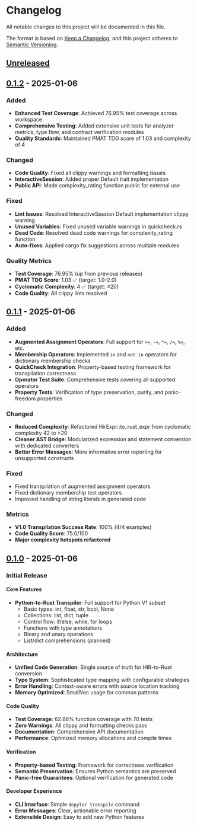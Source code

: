 # Changelog

All notable changes to this project will be documented in this file.

The format is based on [Keep a Changelog](https://keepachangelog.com/en/1.0.0/),
and this project adheres to [Semantic Versioning](https://semver.org/spec/v2.0.0.html).

## [Unreleased]

## [0.1.2] - 2025-01-06

### Added
- **Enhanced Test Coverage**: Achieved 76.95% test coverage across workspace
- **Comprehensive Testing**: Added extensive unit tests for analyzer metrics, type flow, and contract verification modules
- **Quality Standards**: Maintained PMAT TDG score of 1.03 and complexity of 4

### Changed
- **Code Quality**: Fixed all clippy warnings and formatting issues
- **InteractiveSession**: Added proper Default trait implementation
- **Public API**: Made complexity_rating function public for external use

### Fixed
- **Lint Issues**: Resolved InteractiveSession Default implementation clippy warning
- **Unused Variables**: Fixed unused variable warnings in quickcheck.rs
- **Dead Code**: Resolved dead code warnings for complexity_rating function
- **Auto-fixes**: Applied cargo fix suggestions across multiple modules

### Quality Metrics
- **Test Coverage**: 76.95% (up from previous releases)
- **PMAT TDG Score**: 1.03 ✅ (target: 1.0-2.0)
- **Cyclomatic Complexity**: 4 ✅ (target: ≤20)
- **Code Quality**: All clippy lints resolved

## [0.1.1] - 2025-01-06

### Added
- **Augmented Assignment Operators**: Full support for `+=`, `-=`, `*=`, `/=`, `%=`, etc.
- **Membership Operators**: Implemented `in` and `not in` operators for dictionary membership checks
- **QuickCheck Integration**: Property-based testing framework for transpilation correctness
- **Operator Test Suite**: Comprehensive tests covering all supported operators
- **Property Tests**: Verification of type preservation, purity, and panic-freedom properties

### Changed
- **Reduced Complexity**: Refactored HirExpr::to_rust_expr from cyclomatic complexity 42 to <20
- **Cleaner AST Bridge**: Modularized expression and statement conversion with dedicated converters
- **Better Error Messages**: More informative error reporting for unsupported constructs

### Fixed
- Fixed transpilation of augmented assignment operators
- Fixed dictionary membership test operators
- Improved handling of string literals in generated code

### Metrics
- **V1.0 Transpilation Success Rate**: 100% (4/4 examples)
- **Code Quality Score**: 75.0/100
- **Major complexity hotspots refactored**

## [0.1.0] - 2025-01-06

### Initial Release

#### Core Features
- **Python-to-Rust Transpiler**: Full support for Python V1 subset
  - Basic types: int, float, str, bool, None
  - Collections: list, dict, tuple
  - Control flow: if/else, while, for loops
  - Functions with type annotations
  - Binary and unary operations
  - List/dict comprehensions (planned)

#### Architecture
- **Unified Code Generation**: Single source of truth for HIR-to-Rust conversion
- **Type System**: Sophisticated type mapping with configurable strategies
- **Error Handling**: Context-aware errors with source location tracking
- **Memory Optimized**: SmallVec usage for common patterns

#### Code Quality
- **Test Coverage**: 62.88% function coverage with 70 tests
- **Zero Warnings**: All clippy and formatting checks pass
- **Documentation**: Comprehensive API documentation
- **Performance**: Optimized memory allocations and compile times

#### Verification
- **Property-based Testing**: Framework for correctness verification
- **Semantic Preservation**: Ensures Python semantics are preserved
- **Panic-free Guarantees**: Optional verification for generated code

#### Developer Experience
- **CLI Interface**: Simple `depyler transpile` command
- **Error Messages**: Clear, actionable error reporting
- **Extensible Design**: Easy to add new Python features

[Unreleased]: https://github.com/paiml/depyler/compare/v0.1.2...HEAD
[0.1.2]: https://github.com/paiml/depyler/compare/v0.1.1...v0.1.2
[0.1.1]: https://github.com/paiml/depyler/compare/v0.1.0...v0.1.1
[0.1.0]: https://github.com/paiml/depyler/releases/tag/v0.1.0